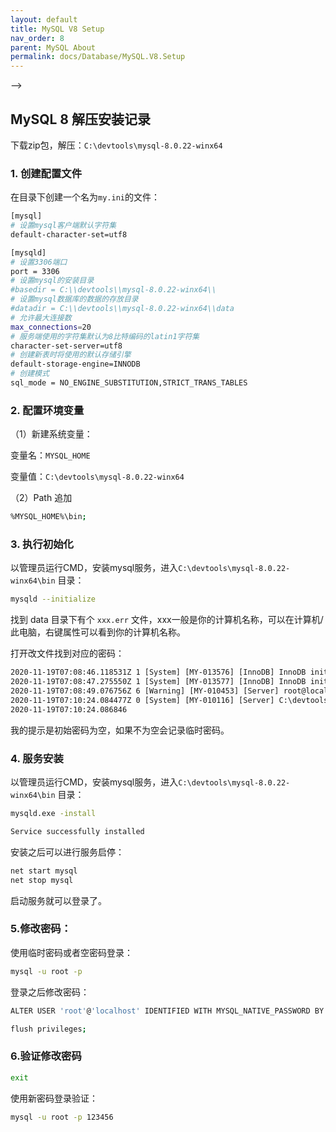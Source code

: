 ```yaml
---
layout: default
title: MySQL V8 Setup
nav_order: 8
parent: MySQL About
permalink: docs/Database/MySQL.V8.Setup
---
```



 -->
## MySQL 8 解压安装记录

下载zip包，解压：`C:\devtools\mysql-8.0.22-winx64`

### 1. 创建配置文件

在目录下创建一个名为`my.ini`的文件：

```bash
[mysql]
# 设置mysql客户端默认字符集
default-character-set=utf8

[mysqld]
# 设置3306端口
port = 3306
# 设置mysql的安装目录
#basedir = C:\\devtools\\mysql-8.0.22-winx64\\
# 设置mysql数据库的数据的存放目录
#datadir = C:\\devtools\\mysql-8.0.22-winx64\\data
# 允许最大连接数
max_connections=20
# 服务端使用的字符集默认为8比特编码的latin1字符集
character-set-server=utf8
# 创建新表时将使用的默认存储引擎
default-storage-engine=INNODB
# 创建模式
sql_mode = NO_ENGINE_SUBSTITUTION,STRICT_TRANS_TABLES
```

### 2. 配置环境变量

（1）新建系统变量：

变量名：`MYSQL_HOME`

变量值：`C:\devtools\mysql-8.0.22-winx64`

（2）Path 追加

```bash
%MYSQL_HOME%\bin;
```


### 3. 执行初始化

以管理员运行CMD，安装mysql服务，进入`C:\devtools\mysql-8.0.22-winx64\bin` 目录：

```bash
mysqld --initialize
```
找到 data 目录下有个 `xxx.err` 文件，xxx一般是你的计算机名称，可以在计算机/此电脑，右键属性可以看到你的计算机名称。

打开改文件找到对应的密码：

```txt
2020-11-19T07:08:46.118531Z 1 [System] [MY-013576] [InnoDB] InnoDB initialization has started.
2020-11-19T07:08:47.275550Z 1 [System] [MY-013577] [InnoDB] InnoDB initialization has ended.
2020-11-19T07:08:49.076756Z 6 [Warning] [MY-010453] [Server] root@localhost is created with an empty password ! Please consider switching off the --initialize-insecure option.
2020-11-19T07:10:24.084477Z 0 [System] [MY-010116] [Server] C:\devtools\mysql-8.0.22-winx64\bin\mysqld.exe (mysqld 8.0.22) starting as process 6500
2020-11-19T07:10:24.086846
```
我的提示是初始密码为空，如果不为空会记录临时密码。


### 4. 服务安装

以管理员运行CMD，安装mysql服务，进入`C:\devtools\mysql-8.0.22-winx64\bin` 目录：

```bash
mysqld.exe -install
```
```txt
Service successfully installed
```
安装之后可以进行服务启停：

```bash
net start mysql
net stop mysql
```

启动服务就可以登录了。


### 5.修改密码：

使用临时密码或者空密码登录：
```bash
mysql -u root -p 
```
登录之后修改密码：

```bash
ALTER USER 'root'@'localhost' IDENTIFIED WITH MYSQL_NATIVE_PASSWORD BY '123456';

flush privileges;
```

### 6.验证修改密码

```bash
exit
```
使用新密码登录验证：

```bash
mysql -u root -p 123456
```


